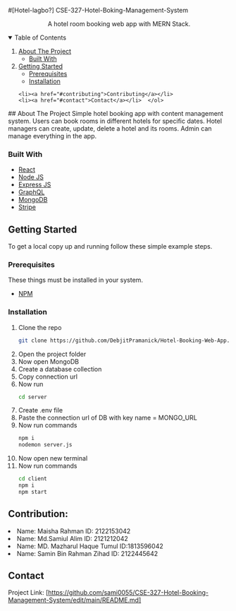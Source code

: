 #[Hotel-lagbo?] CSE-327-Hotel-Boking-Management-System
 <p align="center">
    A hotel room booking web app with MERN Stack.    <br />
     </p>
     <!-- TABLE OF CONTENTS -->
<details open="open">
  <summary>Table of Contents</summary>
  <ol>
    <li>
      <a href="#about-the-project">About The Project</a>
      <ul>
        <li><a href="#built-with">Built With</a></li>
      </ul>
    </li>
    <li>
      <a href="#getting-started">Getting Started</a>
      <ul>
        <li><a href="#prerequisites">Prerequisites</a></li>
        <li><a href="#installation">Installation</a></li>
      </ul>
    </li>
    
    <li><a href="#contributing">Contributing</a></li>
    <li><a href="#contact">Contact</a></li>  </ol>
</details>
<!-- ABOUT THE PROJECT -->
## About The Project
Simple hotel booking app with content management system. Users can book rooms in different hotels for specific dates. Hotel managers can create, update, delete a hotel and its rooms. Admin can manage everything in the app.

### Built With
* [React](https://reactjs.org/)
* [Node JS](https://nodejs.org/en/)
* [Express JS](https://expressjs.com/)
* [GraphQL](https://graphql.org/)
* [MongoDB](https://www.mongodb.com/)
* [Stripe](https://stripe.com/en-in)


<!-- GETTING STARTED -->
## Getting Started

To get a local copy up and running follow these simple example steps.

### Prerequisites

These things must be installed in your system.
* [NPM](https://nodejs.org/en/)

### Installation

1. Clone the repo
   ```sh
   git clone https://github.com/DebjitPramanick/Hotel-Booking-Web-App.git
   ```
2. Open the project folder
4. Now open MongoDB
5. Create a database collection
6. Copy connection url
7. Now run
   ```sh
   cd server
   ```
8. Create .env file
9. Paste the connection url of DB with key name = MONGO_URL
10. Now run commands
    ```sh
    npm i
    nodemon server.js
    ```
11. Now open new terminal
12. Now run commands
    ```sh
    cd client
    npm i
    npm start
    ```
    <!-- CONTRIBUTING -->
## Contribution: 
<li>
Name: Maisha Rahman
ID: 2122153042</li>
<li>Name: Md.Samiul Alim
ID: 2121212042</li>
<li>Name: MD. Mazharul Haque Tumul 
ID:1813596042</li>
<li>Name: Samin Bin Rahman Zihad
ID: 2122445642
</li>



<!-- CONTACT -->
## Contact

 
Project Link: [https://github.com/sami0055/CSE-327-Hotel-Booking-Management-System/edit/main/README.md]

